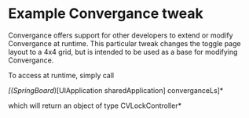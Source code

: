 Example Convergance tweak
=========================

Convergance offers support for other developers to extend or modify Convergance at runtime. This particular tweak changes the toggle page layout to a 4x4 grid, but is intended to be used as a base for modifying Convergance.

To access at runtime, simply call

*[(SpringBoard*)[UIApplication sharedApplication] converganceLs]*

which will return an object of type CVLockController*

